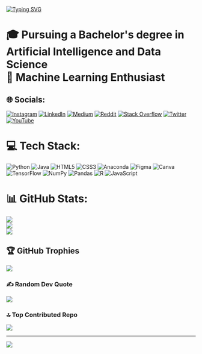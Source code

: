 [![Typing SVG](https://readme-typing-svg.demolab.com?font=Fira+Code&pause=1000&width=435&lines=%F0%9F%91%8B+Hi+Guys+!+!+!;I+am+BENURA+WICKRAMANAYAKE)](https://git.io/typing-svg)

# 🎓 Pursuing a Bachelor's degree in Artificial Intelligence and Data Science<br>🤖 Machine Learning Enthusiast<br>


## 🌐 Socials:
[![Instagram](https://img.shields.io/badge/Instagram-%23E4405F.svg?logo=Instagram&logoColor=white)](https://instagram.com/__.b3nur4.__) [![LinkedIn](https://img.shields.io/badge/LinkedIn-%230077B5.svg?logo=linkedin&logoColor=white)](https://linkedin.com/in/benura-wickramanayake-2811521a7) [![Medium](https://img.shields.io/badge/Medium-12100E?logo=medium&logoColor=white)](https://medium.com/@bw23) [![Reddit](https://img.shields.io/badge/Reddit-%23FF4500.svg?logo=Reddit&logoColor=white)](https://reddit.com/user/B3NUR4) [![Stack Overflow](https://img.shields.io/badge/-Stackoverflow-FE7A16?logo=stack-overflow&logoColor=white)](https://stackoverflow.com/users/16717397) [![Twitter](https://img.shields.io/badge/Twitter-%231DA1F2.svg?logo=Twitter&logoColor=white)](https://twitter.com/B3nura) [![YouTube](https://img.shields.io/badge/YouTube-%23FF0000.svg?logo=YouTube&logoColor=white)](https://youtube.com/@benurawickramanayake5179) 

# 💻 Tech Stack:
![Python](https://img.shields.io/badge/python-3670A0?style=plastic&logo=python&logoColor=ffdd54) ![Java](https://img.shields.io/badge/java-%23ED8B00.svg?style=plastic&logo=java&logoColor=white) ![HTML5](https://img.shields.io/badge/html5-%23E34F26.svg?style=plastic&logo=html5&logoColor=white) ![CSS3](https://img.shields.io/badge/css3-%231572B6.svg?style=plastic&logo=css3&logoColor=white) ![Anaconda](https://img.shields.io/badge/Anaconda-%2344A833.svg?style=plastic&logo=anaconda&logoColor=white) 	![Figma](https://img.shields.io/badge/figma-%23F24E1E.svg?style=plastic&logo=figma&logoColor=white) ![Canva](https://img.shields.io/badge/Canva-%2300C4CC.svg?style=plastic&logo=Canva&logoColor=white) ![TensorFlow](https://img.shields.io/badge/TensorFlow-%23FF6F00.svg?style=plastic&logo=TensorFlow&logoColor=white) ![NumPy](https://img.shields.io/badge/numpy-%23013243.svg?style=plastic&logo=numpy&logoColor=white) ![Pandas](https://img.shields.io/badge/pandas-%23150458.svg?style=plastic&logo=pandas&logoColor=white) ![R](https://img.shields.io/badge/r-%23276DC3.svg?style=plastic&logo=r&logoColor=white) ![JavaScript](https://img.shields.io/badge/javascript-%23323330.svg?style=plastic&logo=javascript&logoColor=%23F7DF1E)
# 📊 GitHub Stats:
![](https://github-readme-stats.vercel.app/api?username=Benura2020&theme=blue-green&hide_border=false&include_all_commits=false&count_private=false)<br/>
![](https://github-readme-streak-stats.herokuapp.com/?user=Benura2020&theme=blue-green&hide_border=false)<br/>
![](https://github-readme-stats.vercel.app/api/top-langs/?username=Benura2020&theme=blue-green&hide_border=false&include_all_commits=false&count_private=false&layout=compact)

## 🏆 GitHub Trophies
![](https://github-profile-trophy.vercel.app/?username=Benura2020&theme=dark_dimmed&no-frame=true&no-bg=true&margin-w=4)

### ✍️ Random Dev Quote
![](https://quotes-github-readme.vercel.app/api?type=horizontal&theme=radical)

### 🔝 Top Contributed Repo
![](https://github-contributor-stats.vercel.app/api?username=Benura2020&limit=5&theme=tokyonight&combine_all_yearly_contributions=true)

---
[![](https://visitcount.itsvg.in/api?id=Benura2020&icon=0&color=1)](https://visitcount.itsvg.in)

<!-- Proudly created with GPRM ( https://gprm.itsvg.in ) -->
